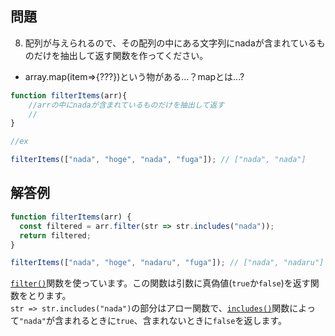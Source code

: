 ## 問題

8. 配列が与えられるので、その配列の中にある文字列にnadaが含まれているものだけを抽出して返す関数を作ってください。

- array.map(item=>{???})という物がある...？mapとは...?

```js
function filterItems(arr){
    //arrの中にnadaが含まれているものだけを抽出して返す
    //
}

//ex

filterItems(["nada", "hoge", "nada", "fuga"]); // ["nada", "nada"]
```

## 解答例

```js
function filterItems(arr) {
  const filtered = arr.filter(str => str.includes("nada"));
  return filtered;
}

filterItems(["nada", "hoge", "nadaru", "fuga"]); // ["nada", "nadaru"]
```

[`filter()`](https://developer.mozilla.org/ja/docs/Web/JavaScript/Reference/Global_Objects/Array/filter)関数を使っています。この関数は引数に真偽値(`true`か`false`)を返す関数をとります。<br>
`str => str.includes("nada")`の部分はアロー関数で、[`includes()`](https://developer.mozilla.org/ja/docs/Web/JavaScript/Reference/Global_Objects/String/includes)関数によって`"nada"`が含まれるときに`true`、含まれないときに`false`を返します。

